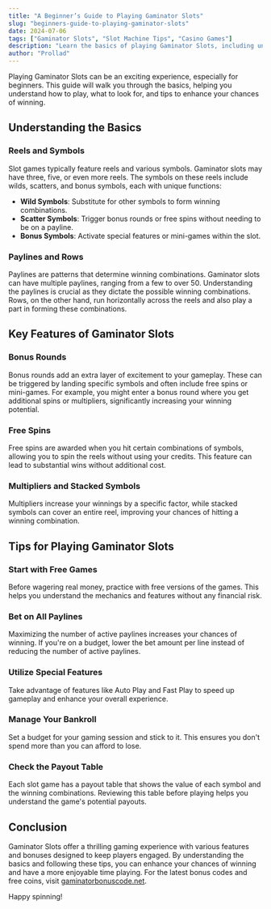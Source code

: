 ```yaml
---
title: "A Beginner’s Guide to Playing Gaminator Slots"
slug: "beginners-guide-to-playing-gaminator-slots"
date: 2024-07-06
tags: ["Gaminator Slots", "Slot Machine Tips", "Casino Games"]
description: "Learn the basics of playing Gaminator Slots, including understanding symbols, paylines, and tips for maximizing your gameplay."
author: "Prollad"
---
```


Playing Gaminator Slots can be an exciting experience, especially for beginners. This guide will walk you through the basics, helping you understand how to play, what to look for, and tips to enhance your chances of winning.

## Understanding the Basics

### Reels and Symbols

Slot games typically feature reels and various symbols. Gaminator slots may have three, five, or even more reels. The symbols on these reels include wilds, scatters, and bonus symbols, each with unique functions:
- **Wild Symbols**: Substitute for other symbols to form winning combinations.
- **Scatter Symbols**: Trigger bonus rounds or free spins without needing to be on a payline.
- **Bonus Symbols**: Activate special features or mini-games within the slot.

### Paylines and Rows

Paylines are patterns that determine winning combinations. Gaminator slots can have multiple paylines, ranging from a few to over 50. Understanding the paylines is crucial as they dictate the possible winning combinations. Rows, on the other hand, run horizontally across the reels and also play a part in forming these combinations.

## Key Features of Gaminator Slots

### Bonus Rounds

Bonus rounds add an extra layer of excitement to your gameplay. These can be triggered by landing specific symbols and often include free spins or mini-games. For example, you might enter a bonus round where you get additional spins or multipliers, significantly increasing your winning potential.

### Free Spins

Free spins are awarded when you hit certain combinations of symbols, allowing you to spin the reels without using your credits. This feature can lead to substantial wins without additional cost.

### Multipliers and Stacked Symbols

Multipliers increase your winnings by a specific factor, while stacked symbols can cover an entire reel, improving your chances of hitting a winning combination.

## Tips for Playing Gaminator Slots

### Start with Free Games

Before wagering real money, practice with free versions of the games. This helps you understand the mechanics and features without any financial risk.

### Bet on All Paylines

Maximizing the number of active paylines increases your chances of winning. If you're on a budget, lower the bet amount per line instead of reducing the number of active paylines.

### Utilize Special Features

Take advantage of features like Auto Play and Fast Play to speed up gameplay and enhance your overall experience.

### Manage Your Bankroll

Set a budget for your gaming session and stick to it. This ensures you don't spend more than you can afford to lose.

### Check the Payout Table

Each slot game has a payout table that shows the value of each symbol and the winning combinations. Reviewing this table before playing helps you understand the game's potential payouts.

## Conclusion

Gaminator Slots offer a thrilling gaming experience with various features and bonuses designed to keep players engaged. By understanding the basics and following these tips, you can enhance your chances of winning and have a more enjoyable time playing. For the latest bonus codes and free coins, visit [gaminatorbonuscode.net](https://www.gaminatorbonuscode.net).

Happy spinning!